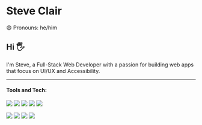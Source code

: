 # Steve Clair
😄 Pronouns: he/him  

## Hi 🖐
I'm Steve, a Full-Stack Web Developer with a passion for building web apps that focus on UI/UX and Accessibility. 

___

#### Tools and Tech:
[<img src="https://img.shields.io/badge/HTML5-E34F26?style=for-the-badge&logo=html5&logoColor=white">](https://img.shields.io/badge/HTML5-E34F26?style=for-the-badge&logo=html5&logoColor=white) 
[<img src="https://img.shields.io/badge/CSS3-1572B6?style=for-the-badge&logo=css3&logoColor=white">](https://img.shields.io/badge/CSS3-1572B6?style=for-the-badge&logo=css3&logoColor=white) 
[<img src='https://img.shields.io/badge/JavaScript-F7DF1E?style=for-the-badge&logo=javascript&logoColor=black'>](https://img.shields.io/badge/JavaScript-F7DF1E?style=for-the-badge&logo=javascript&logoColor=black) 
[<img src="https://img.shields.io/badge/React-20232A?style=for-the-badge&logo=react&logoColor=61DAFB">](https://img.shields.io/badge/React-20232A?style=for-the-badge&logo=react&logoColor=61DAFB)
[<img src="https://img.shields.io/badge/Redux-593D88?style=for-the-badge&logo=redux&logoColor=white">](https://img.shields.io/badge/Redux-593D88?style=for-the-badge&logo=redux&logoColor=white)  

[<img src="https://img.shields.io/badge/Python-3776AB?style=for-the-badge&logo=python&logoColor=white">](https://img.shields.io/badge/Python-3776AB?style=for-the-badge&logo=python&logoColor=white)
[<img src="https://img.shields.io/badge/Node.js-43853D?style=for-the-badge&logo=node.js&logoColor=white">](https://img.shields.io/badge/Node.js-43853D?style=for-the-badge&logo=node.js&logoColor=white)
[<img src="https://img.shields.io/badge/Express.js-404D59?style=for-the-badge">](https://img.shields.io/badge/Express.js-404D59?style=for-the-badge)
[<img src="https://img.shields.io/badge/React_Router-CA4245?style=for-the-badge&logo=react-router&logoColor=white">](https://img.shields.io/badge/React_Router-CA4245?style=for-the-badge&logo=react-router&logoColor=white)


<!--
**Rex-1031/Rex-1031** is a ✨ _special_ ✨ repository because its `README.md` (this file) appears on your GitHub profile.

Here are some ideas to get you started:

- 🔭 I’m currently working on ...
- 🌱 I’m currently learning ...
- 👯 I’m looking to collaborate on ...
- 🤔 I’m looking for help with ...
- 💬 Ask me about ...
- 📫 How to reach me: ...

- ⚡ Fun fact: ...
-->
